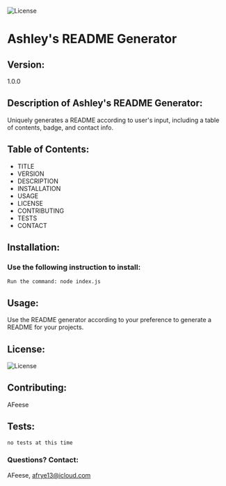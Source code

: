 
  ![License](https://img.shields.io/badge/License-MIT-blue.svg?style=plastic)

# Ashley's README Generator

## Version:
1.0.0




## Description of Ashley's README Generator:
Uniquely generates a README according to user's input, including a table of contents, badge, and contact info. 




## Table of Contents:
* TITLE
* VERSION
* DESCRIPTION
* INSTALLATION
* USAGE
* LICENSE
* CONTRIBUTING
* TESTS
* CONTACT




## Installation: 
### Use the following instruction to install: 

```Run the command: node index.js```




## Usage: 
Use the README generator according to your preference to generate a README for your projects.




## License: 
![License](https://img.shields.io/badge/License-MIT-blue.svg?style=plastic)




## Contributing: 
AFeese





## Tests: 
```no tests at this time```




### Questions? Contact:
AFeese, afrye13@icloud.com

